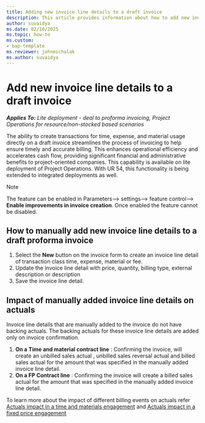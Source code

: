 ```yaml
---
title: Adding new invoice line details to a draft invoice
description: This article provides information about how to add new invoice line details to an existing proforma project-based invoice in draft status.
author: suvaidya
ms.date: 02/10/2025
ms.topic: how-to
ms.custom: 
- bap-template
ms.reviewer: johnmichalak
ms.author: suvaidya
---
```

# Add new invoice line details to a draft invoice

_**Applies To:** Lite deployment - deal to proforma invoicing, Project Operations for resource/non-stocked based scenarios_

The ability to create transactions for time, expense, and material usage directly on a draft invoice streamlines the process of invoicing to help ensure timely and accurate billing. This enhances operational efficiency and accelerates cash flow, providing significant financial and administrative benefits to project-oriented companies. This capability is available on lite deployment of Project Operations. With UR 54, this functionality is being extended to integrated deployments as well. 

> [!NOTE]
>The feature can be enabled in Parameters--> settings--> feature control--> **Enable improvements in invoice creation**. Once enabled the feature cannot be disabled.

## How to manually add new invoice line details to a draft proforma invoice
1. Select the **New** button on the invoice form to create an invoice line detail of transaction class time, expense, material or fee.
2. Update the invoice line detail with price, quantity, billing type, external description or description
3. Save the invoice line detail.


## Impact of manually added invoice line details on actuals 
Invoice line details that are manually added to the invoice do not have backing actuals. The backing actuals for these invoice line details are added only on invoice confirmation. 

1. **On a Time and material contract line** : Confirming the invoice, will create an unbilled sales actual , unbilled sales reversal actual and billed sales actual for the amount that was specified in the manually added invoice line detail.
2. **On a FP Contract line** : Confirming the invoice will create a billed sales actual for the amount that was specified in the manually added invoice line detail.

To learn more about the impact of different billing events on actuals refer [Actuals impact in a time and materials engagement](ActualsonTM.md) and [Actuals impact in a fixed price engagement](ActualonFP.md)
